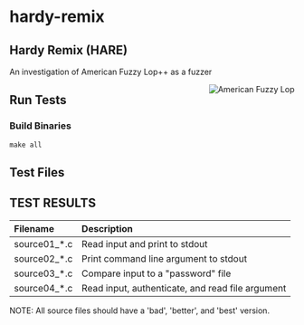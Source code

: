 # hardy-remix

## Hardy Remix (HARE)

An investigation of American Fuzzy Lop++ as a fuzzer

<img align="right" src="https://upload.wikimedia.org/wikipedia/commons/a/a4/Conejillo_de_indias.jpg" alt="American Fuzzy Lop">

## Run Tests

### Build Binaries

`make all`

## Test Files

## TEST RESULTS

| Filename     | Description                                      |
| :----------- | :----------------------------------------------- |
| source01_*.c | Read input and print to stdout                   |
| source02_*.c | Print command line argument to stdout            |
| source03_*.c | Compare input to a "password" file               |
| source04_*.c | Read input, authenticate, and read file argument |

NOTE: All source files should have a 'bad', 'better', and 'best' version.
